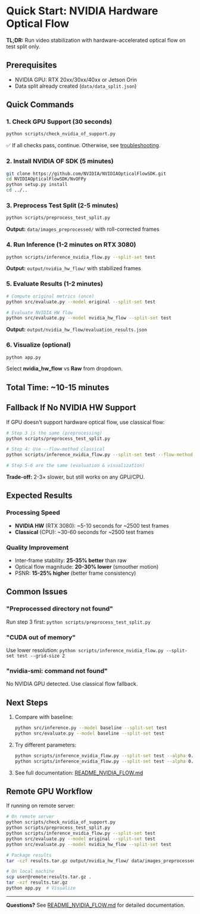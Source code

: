 # Quick Start: NVIDIA Hardware Optical Flow

**TL;DR:** Run video stabilization with hardware-accelerated optical flow on test split only.

## Prerequisites

- NVIDIA GPU: RTX 20xx/30xx/40xx or Jetson Orin
- Data split already created (`data/data_split.json`)

## Quick Commands

### 1. Check GPU Support (30 seconds)

```bash
python scripts/check_nvidia_of_support.py
```

✅ If all checks pass, continue. Otherwise, see [troubleshooting](#fallback-if-no-nvidia-hw-support).

### 2. Install NVIDIA OF SDK (5 minutes)

```bash
git clone https://github.com/NVIDIA/NVIDIAOpticalFlowSDK.git
cd NVIDIAOpticalFlowSDK/NvOFPy
python setup.py install
cd ../..
```

### 3. Preprocess Test Split (2-5 minutes)

```bash
python scripts/preprocess_test_split.py
```

**Output:** `data/images_preprocessed/` with roll-corrected frames

### 4. Run Inference (1-2 minutes on RTX 3080)

```bash
python scripts/inference_nvidia_flow.py --split-set test
```

**Output:** `output/nvidia_hw_flow/` with stabilized frames

### 5. Evaluate Results (1-2 minutes)

```bash
# Compute original metrics (once)
python src/evaluate.py --model original --split-set test

# Evaluate NVIDIA HW flow
python src/evaluate.py --model nvidia_hw_flow --split-set test
```

**Output:** `output/nvidia_hw_flow/evaluation_results.json`

### 6. Visualize (optional)

```bash
python app.py
```

Select **nvidia_hw_flow** vs **Raw** from dropdown.

## Total Time: ~10-15 minutes

## Fallback If No NVIDIA HW Support

If GPU doesn't support hardware optical flow, use classical flow:

```bash
# Step 3 is the same (preprocessing)
python scripts/preprocess_test_split.py

# Step 4: Use --flow-method classical
python scripts/inference_nvidia_flow.py --split-set test --flow-method classical

# Step 5-6 are the same (evaluation & visualization)
```

**Trade-off:** 2-3× slower, but still works on any GPU/CPU.

## Expected Results

### Processing Speed
- **NVIDIA HW** (RTX 3080): ~5-10 seconds for ~2500 test frames
- **Classical** (CPU): ~30-60 seconds for ~2500 test frames

### Quality Improvement
- Inter-frame stability: **25-35% better** than raw
- Optical flow magnitude: **20-30% lower** (smoother motion)
- PSNR: **15-25% higher** (better frame consistency)

## Common Issues

### "Preprocessed directory not found"
Run step 3 first: `python scripts/preprocess_test_split.py`

### "CUDA out of memory"
Use lower resolution: `python scripts/inference_nvidia_flow.py --split-set test --grid-size 2`

### "nvidia-smi: command not found"
No NVIDIA GPU detected. Use classical flow fallback.

## Next Steps

1. Compare with baseline:
   ```bash
   python src/inference.py --model baseline --split-set test
   python src/evaluate.py --model baseline --split-set test
   ```

2. Try different parameters:
   ```bash
   python scripts/inference_nvidia_flow.py --split-set test --alpha 0.2
   python scripts/inference_nvidia_flow.py --split-set test --alpha 0.4
   ```

3. See full documentation: [README_NVIDIA_FLOW.md](README_NVIDIA_FLOW.md)

## Remote GPU Workflow

If running on remote server:

```bash
# On remote server
python scripts/check_nvidia_of_support.py
python scripts/preprocess_test_split.py
python scripts/inference_nvidia_flow.py --split-set test
python src/evaluate.py --model original --split-set test
python src/evaluate.py --model nvidia_hw_flow --split-set test

# Package results
tar -czf results.tar.gz output/nvidia_hw_flow/ data/images_preprocessed/

# On local machine
scp user@remote:results.tar.gz .
tar -xzf results.tar.gz
python app.py  # Visualize
```

---

**Questions?** See [README_NVIDIA_FLOW.md](README_NVIDIA_FLOW.md) for detailed documentation.
